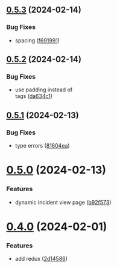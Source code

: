 ## [0.5.3](https://github.com/onesoft-sudo/statuscraft/compare/v0.5.2...v0.5.3) (2024-02-14)


### Bug Fixes

* spacing ([f691991](https://github.com/onesoft-sudo/statuscraft/commit/f691991ba9eb8f2d92b2a4545c3d7d5700a4425b))



## [0.5.2](https://github.com/onesoft-sudo/statuscraft/compare/v0.5.1...v0.5.2) (2024-02-14)


### Bug Fixes

* use padding instead of <br /> tags ([da634c1](https://github.com/onesoft-sudo/statuscraft/commit/da634c1a0ac38f4dc0905522152fedc47aba67dd))



## [0.5.1](https://github.com/onesoft-sudo/statuscraft/compare/v0.5.0...v0.5.1) (2024-02-13)


### Bug Fixes

* type errors ([81604ea](https://github.com/onesoft-sudo/statuscraft/commit/81604ea452081e2b9a1d40fddc6f6d437f30da25))



# [0.5.0](https://github.com/onesoft-sudo/statuscraft/compare/v0.4.0...v0.5.0) (2024-02-13)


### Features

* dynamic incident view page ([b92f573](https://github.com/onesoft-sudo/statuscraft/commit/b92f573db4c356c82a0cd3e4c02dbd87b52de094))



# [0.4.0](https://github.com/onesoft-sudo/statuscraft/compare/v0.3.0...v0.4.0) (2024-02-01)


### Features

* add redux ([2d14586](https://github.com/onesoft-sudo/statuscraft/commit/2d145869776a07d7d313e45b77f34d7f200f3413))



